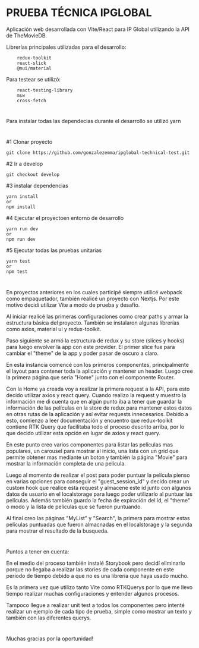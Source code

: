 # PRUEBA TÉCNICA IPGLOBAL

Aplicación web desarrollada con Vite/React para IP Global utilizando la API de TheMovieDB.

Librerías principales utilizadas para el desarrollo:

        redux-toolkit
        react-slick
        @mui/material
        
Para testear se utilizó:

        react-testing-library
        msw
        cross-fetch

#

Para instalar todas las dependecias durante el desarrollo se utilizó yarn

#
#1 Clonar proyecto

    git clone https://github.com/gonzalezemma/ipglobal-technical-test.git

#2 Ir a develop

    git checkout develop

#3 instalar dependencias

    yarn install
    or
    npm install

#4 Ejecutar el proyectoen entorno de desarrollo

    yarn run dev
    or
    npm run dev

#5 Ejecutar todas las pruebas unitarias

    yarn test
    or
    npm test

#


En proyectos anteriores en los cuales participé siempre utilicé webpack como empaquetador, también realicé un proyecto con Nextjs. Por este motivo decidí utilizar Vite a modo de prueba y desafío.

Al iniciar realicé las primeras configuraciones como crear paths y armar la estructura básica del proyecto. También se instalaron algunas librerías como axios, material ui y redux-toolkit.

Paso siguiente se armó la estructura de redux y su store (slices y hooks) para luego envolver la app con este provider.
El primer slice fue para cambiar el "theme" de la app y poder pasar de oscuro a claro.

En esta instancia comencé con los primeros componentes, principalmente el layout para contener toda la aplicación y mantener un header. 
Luego cree la primera página que sería "Home" junto con el componente Router.

Con la Home ya creada voy a realizar la primera request a la API, para esto decido utilizar axios y react query. Cuando realizo la request y muestro la información me di cuenta que en algún punto iba a tener que guardar la información de las películas en la store de redux para mantener estos datos en otras rutas de la aplicación y así evitar requests innecesarios. 
Debido a esto, comienzo a leer documentación y encuentro que redux-toolkit contiene RTK Query que facilitaba todo el proceso descrito arriba, por lo que decido utilizar esta opción en lugar de axios y react query.

En este punto creo varios componentes para listar las películas mas populares, un carousel para mostrar al inicio, una lista con un grid que permite obtener mas mediante un boton y también la página "Movie" para mostrar la información completa de una película.

Luego al momento de realizar el post para poder puntuar la película pienso en varias opciones para conseguir el "guest_session_id" y decido crear un custom hook que realice esta request y almacene este id junto con algunos datos de usuario en el localstorage para luego poder utilizarlo al puntuar las películas. Además también guardo la fecha de expiración del id, el "theme" o modo y la lista de películas que se fueron puntuando.

Al final creo las páginas "MyList" y "Search", la primera para mostrar estas películas puntuadas que fueron almacnadas en el localstorage y la segunda para mostrar el resultado de la busqueda.

#
Puntos a tener en cuenta:

En el medio del proceso también instalé Storybook pero decidí eliminarlo porque no llegaba a realizar las stories de cada componente en este periodo de tiempo debido a que no es una librería que haya usado mucho. 

Es la primera vez que utilizo tanto Vite como RTKQuerys por lo que me llevo tiempo realizar muchas configuraciones y entender algunos procesos.

Tampoco llegue a realizar unit test a todos los componentes pero intenté realizar un ejemplo de cada tipo de prueba, simple como mostrar un texto y también con las diferentes querys.

#


Muchas gracias por la oportunidad!

